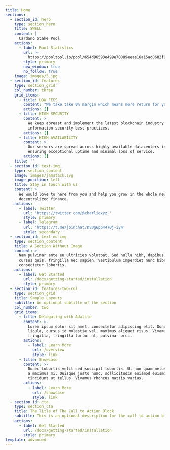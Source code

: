 ```yaml
---
title: Home
sections:
  - section_id: hero
    type: section_hero
    title: SWELL
    content: |
      Cardano Stake Pool
    actions:
      - label: Pool Statistics
        url: >-
          https://pooltool.io/pool/654d96593e499e70889eeae16a15ad8682f8349fd1b77726bbbf8a6d/epochs
        style: primary
        new_window: true
        no_follow: true
    image: images/5.jpg
  - section_id: features
    type: section_grid
    col_number: three
    grid_items:
      - title: LOW FEES
        content: "We take take 0% margin which means more return for you.\_\n\n"
        actions: []
      - title: HIGH SECURITY
        content: >
          We keep abreast and implement the latest blockchain industry
          information security best practices.
        actions: []
      - title: HIGH AVAILABILITY
        content: >
          Our servers are spread across highly available datacenters in Europe 
          ensuring exceptional uptime and minimal loss of service.
        actions: []
    title: ''
  - section_id: text-img
    type: section_content
    image: images/jamstack.svg
    image_position: left
    title: Stay in touch with us
    content: >
      We would love to here from you and help you grow in the whole new world of
      decentralized finance.
    actions:
      - label: Twitter
        url: 'https://twitter.com/@charliexyz_'
        style: primary
      - label: Telegram
        url: 'https://t.me/joinchat/Dv0g6pp4470j-iy4'
        style: secondary
  - section_id: text-no-img
    type: section_content
    title: A Section Without Image
    content: >-
      Nam pulvinar ante eu ultricies volutpat. Sed nulla nibh, dapibus sit amet
      cursus quis, fringilla nec sapien. Vestibulum imperdiet nunc bibendum
      consectetur lobortis.
    actions:
      - label: Get Started
        url: /docs/getting-started/installation
        style: primary
  - section_id: features-two-col
    type: section_grid
    title: Sample Layouts
    subtitle: An optional subtitle of the section
    col_number: two
    grid_items:
      - title: Delegating with Adalite
        content: >-
          Lorem ipsum dolor sit amet, consectetur adipiscing elit. Donec nisl
          ligula, cursus id molestie vel, maximus aliquet risus. Vivamus in nibh
          fringilla, fringilla tortor at, pulvinar orci.
        actions:
          - label: Learn More
            url: /overview
            style: link
      - title: Showcase
        content: >-
          Donec lobortis velit sed suscipit lobortis. Ut non quam metus. Nullam
          a maximus mi. Quisque justo nunc, sollicitudin euismod euismod at,
          tincidunt ut tellus. Vivamus rhoncus mattis varius.
        actions:
          - label: Learn More
            url: /showcase
            style: link
  - section_id: cta
    type: section_cta
    title: The Title of The Call to Action Block
    subtitle: This is an optional description for the call to action block.
    actions:
      - label: Get Started
        url: /docs/getting-started/installation
        style: primary
template: advanced
---
```

